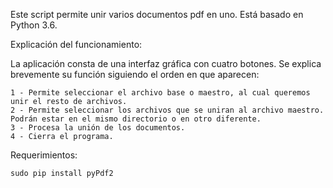 				
						
					

Este script permite unir varios documentos pdf en uno. Está basado en Python 3.6. 

Explicación del funcionamiento:

La aplicación consta de una interfaz gráfica con cuatro botones. Se explica brevemente su función siguiendo el orden en que aparecen:

	1 - Permite seleccionar el archivo base o maestro, al cual queremos unir el resto de archivos.
	2 - Permite seleccionar los archivos que se uniran al archivo maestro. Podrán estar en el mismo directorio o en otro diferente.
	3 - Procesa la unión de los documentos.
	4 - Cierra el programa.


Requerimientos:

	sudo pip install pyPdf2

